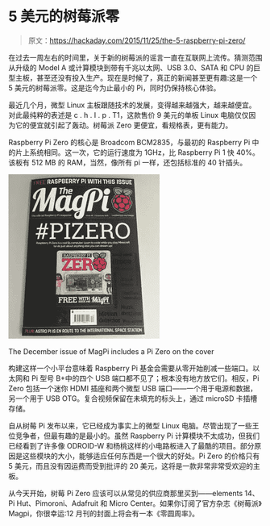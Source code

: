 # 5 美元的树莓派零

> 原文：<https://hackaday.com/2015/11/25/the-5-raspberry-pi-zero/>

在过去一周左右的时间里，关于新的树莓派的谣言一直在互联网上流传。猜测范围从升级的 Model A 或计算模块到带有千兆以太网、USB 3.0、SATA 和 CPU 的巨型主板，甚至还没有投入生产。现在是时候了，真正的新闻甚至更有趣:这是一个 5 美元的树莓派零。这是迄今为止最小的 Pi，同时仍保持核心体验。

最近几个月，微型 Linux 主板跟随技术的发展，变得越来越强大，越来越便宜。对此最纯粹的表述是 c . h . I . p . T1，这款售价 9 美元的单板 Linux 电脑仅仅因为它的便宜就引起了轰动。树莓派 Zero 更便宜，看规格表，更有能力。

Raspberry Pi Zero 的核心是 Broadcom BCM2835，与最初的 Raspberry Pi 中的片上系统相同。这一次，它的运行速度为 1GHz，比 Raspberry Pi 1 快 40%。该板有 512 MB 的 RAM，当然，像所有 pi 一样，还包括标准的 40 针插头。

[![MagPi](img/6ad31a11b827f86cc3f1275d6a1d393c.png)](https://hackaday.com/wp-content/uploads/2015/11/magpi.jpg)

The December issue of MagPi includes a Pi Zero on the cover

构建这样一个小平台意味着 Raspberry Pi 基金会需要从零开始削减一些端口。以太网和 Pi 型号 B+中的四个 USB 端口都不见了；根本没有地方放它们。相反，Pi Zero 包括一个迷你 HDMI 插座和两个微型 USB 端口——一个用于电源和数据，另一个用于 USB OTG。复合视频保留在未填充的标头上，通过 microSD 卡插槽存储。

自从树莓 Pi 发布以来，它已经成为事实上的微型 Linux 电脑。尽管出现了一些王位竞争者，但最有趣的是最小的。虽然 Raspberry Pi 计算模块不太成功，但我们已经看到了许多像 ODROID-W 和杨桃这样的小电路板进入了最酷的项目。部分原因是这些模块的大小，能够适应任何东西是一个很大的好处。Pi Zero 的价格只有 5 美元，而且没有因运费而受到批评的 20 美元，这将是一款非常非常受欢迎的主板。

从今天开始，树莓 Pi Zero 应该可以从常见的供应商那里买到——elements 14、Pi Hut、Pimoroni、Adafruit 和 Micro Center。如果你订阅了官方杂志《树莓派》Magpi，你很幸运:12 月刊的封面上将会有一本《零圆周率》。